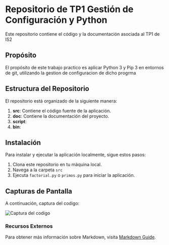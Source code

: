 # Repositorio de TP1 Gestión de Configuración y Python

Este repositorio contiene el código y la documentación asociada al TP1 de IS2

## Propósito

El propósito de este trabajo practico es aplicar Python 3 y Pip 3 en entornos de git, utilizando la gestion de configuracion de dicho progrma

## Estructura del Repositorio

El repositorio está organizado de la siguiente manera:

1. **src**: Contiene el código fuente de la aplicación.
2. **doc**: Contiene la documentación del proyecto.
3. **script**: 
4. **bin**: 

## Instalación

Para instalar y ejecutar la aplicación localmente, sigue estos pasos:

1. Clona este repositorio en tu máquina local.
2. Navega a la carpeta `src`
3. Ejecuta `factorial.py` o `primos.py` para iniciar la aplicación.

## Capturas de Pantalla

A continuación, captura del codigo:

![Captura del codigo]()

### Recursos Externos

Para obtener más información sobre Markdown, visita [Markdown Guide](https://www.markdownguide.org/).


